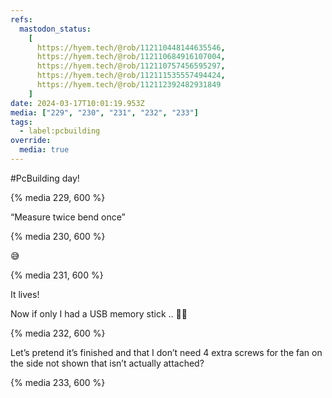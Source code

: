 ```yaml
---
refs:
  mastodon_status:
    [
      https://hyem.tech/@rob/112110448144635546,
      https://hyem.tech/@rob/112110684916107004,
      https://hyem.tech/@rob/112110757456595297,
      https://hyem.tech/@rob/112111535557494424,
      https://hyem.tech/@rob/112112392482931849
    ]
date: 2024-03-17T10:01:19.953Z
media: ["229", "230", "231", "232", "233"]
tags:
  - label:pcbuilding
override:
  media: true
---
```


#PcBuilding day!

{% media 229, 600 %}

“Measure twice bend once”

{% media 230, 600 %}

😅

{% media 231, 600 %}

It lives!

Now if only I had a USB memory stick .. 🤦‍♂️

{% media 232, 600 %}

Let’s pretend it’s finished and that I don’t need 4 extra screws for the fan on the side not shown that isn’t actually attached?

{% media 233, 600 %}
